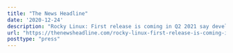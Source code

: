 ```yaml
---
title: "The News Headline"
date: '2020-12-24'
description: "Rocky Linux: First release is coming in Q2 2021 say developers | | The News Headline"
url: "https://thenewsheadline.com/rocky-linux-first-release-is-coming-in-q2-2021-say-developers/"
posttype: "press"
---
```

